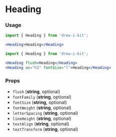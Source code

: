 # Heading

### Usage

```jsx
import { Heading } from 'drew-i-kit';

<Heading>Heading</Heading>
```

```jsx
import { Heading } from 'drew-i-kit';

<Heading flush>Heading</Heading>
<Heading as="h2" fontSize="l">Heading</Heading>
```

### Props

- `flush` (**string**, optional)
- `fontFamily` (**string**, optional)
- `fontSize` (**string**, optional)
- `fontWeight` (**string**, optional)
- `letterSpacing` (**string**, optional)
- `lineHeight` (**string**, optional)
- `textAlign` (**string**, optional)
- `textTransform` (**string**, optional)